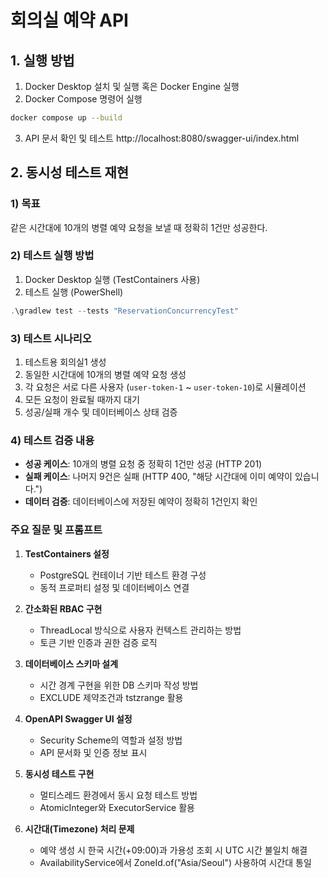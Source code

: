 # 회의실 예약 API


## 1. 실행 방법
1. Docker Desktop 설치 및 실행 혹은 Docker Engine 실행
2. Docker Compose 명령어 실행
```bash
docker compose up --build
```
3. API 문서 확인 및 테스트
   http://localhost:8080/swagger-ui/index.html



## 2. 동시성 테스트 재현

### 1) 목표
같은 시간대에 10개의 병렬 예약 요청을 보낼 때 정확히 1건만 성공한다.


### 2) 테스트 실행 방법
1. Docker Desktop 실행 (TestContainers 사용)
2. 테스트 실행 (PowerShell)
```powershell
.\gradlew test --tests "ReservationConcurrencyTest" 
```

### 3) 테스트 시나리오
1. 테스트용 회의실1 생성
2. 동일한 시간대에 10개의 병렬 예약 요청 생성
3. 각 요청은 서로 다른 사용자 (`user-token-1` ~ `user-token-10`)로 시뮬레이션
4. 모든 요청이 완료될 때까지 대기
5. 성공/실패 개수 및 데이터베이스 상태 검증


### 4) 테스트 검증 내용
- **성공 케이스**: 10개의 병렬 요청 중 정확히 1건만 성공 (HTTP 201)
- **실패 케이스**: 나머지 9건은 실패 (HTTP 400, "해당 시간대에 이미 예약이 있습니다.")
- **데이터 검증**: 데이터베이스에 저장된 예약이 정확히 1건인지 확인




### 주요 질문 및 프롬프트

1. **TestContainers 설정**
   - PostgreSQL 컨테이너 기반 테스트 환경 구성
   - 동적 프로퍼티 설정 및 데이터베이스 연결

2. **간소화된 RBAC 구현**
   - ThreadLocal 방식으로 사용자 컨텍스트 관리하는 방법
   - 토큰 기반 인증과 권한 검증 로직

3. **데이터베이스 스키마 설계**
   - 시간 경계 구현을 위한 DB 스키마 작성 방법
   - EXCLUDE 제약조건과 tstzrange 활용

4. **OpenAPI Swagger UI 설정**
   - Security Scheme의 역할과 설정 방법
   - API 문서화 및 인증 정보 표시

5. **동시성 테스트 구현**
   - 멀티스레드 환경에서 동시 요청 테스트 방법
   - AtomicInteger와 ExecutorService 활용

6. **시간대(Timezone) 처리 문제**
   - 예약 생성 시 한국 시간(+09:00)과 가용성 조회 시 UTC 시간 불일치 해결
   - AvailabilityService에서 ZoneId.of("Asia/Seoul") 사용하여 시간대 통일